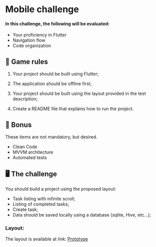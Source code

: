# Mobile challenge

#### In this challenge, the following will be evaluated:
* Your proficiency in Flutter
* Navigation flow
* Code organization

## 🚨 Game rules

1. Your project should be built using Flutter;

2. The application should be offline first;

4. Your project should be built using the layout provided in the test description;

5. Create a README file that explains how to run the project.

## 🎁 Bonus

These items are not mandatory, but desired.

* Clean Code
* MVVM architecture
* Automated tests

## 🖥 The challenge

You should build a project using the proposed layout:

* Task listing with infinite scroll;
* Listing of completed tasks;
* Create task; 
* Data should be saved locally using a database (sqlite, Hive, etc...);

### Layout: 

The layout is available at link: [Prototype](https://www.figma.com/proto/RPnpIHgvIKobI7LieqNCcw/Taski-To-Do?node-id=12-387&p=f&t=l4R38GZ4q3qrv2XW-0&scaling=scale-down&content-scaling=fixed&page-id=0%3A1)